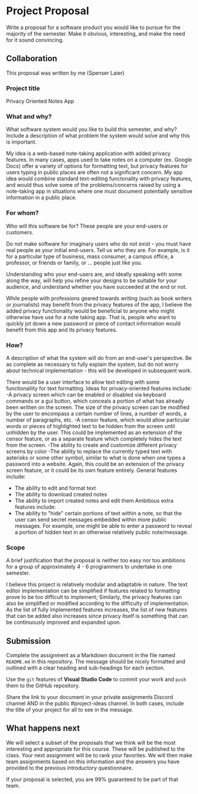 # Project Proposal

Write a proposal for a software product you would like to pursue for the majority of the semester. Make it obvious, interesting, and make the need for it sound convincing.

## Collaboration

This proposal was written by me (Spenser Laier)

### Project title

Privacy Oriented Notes App

### What and why?

What software system would you like to build this semester, and why? Include a description of what problem the system would solve and why this is important.

My idea is a web-based note-taking application with added privacy features. In many cases, apps used to take notes on a computer (ex. Google Docs) offer a variety
of options for formatting text, but privacy features for users typing in public places are often not a significant
concern. My app idea would combine standard text-editing functonality with privacy features, and would thus solve some of the problems/concerns raised by
using a note-taking app in situations where one must document potentially sensitive information in a public place.

### For whom?

Who will this software be for? These people are your end-users or customers.

Do not make software for imaginary users who do not exist - you must have real people as your initial end-users. Tell us who they are. For example, is it for a particular type of business, mass consumer, a campus office, a professor, or friends or family, or ... people just like you.

Understanding who your end-users are, and ideally speaking with some along the way, will help you refine your designs to be suitable for your audience, and understand whether you have succeeded at the end or not.

While people with professions geared towards writing (such as book writers or journalists) may benefit from the privacy features of the app, I believe the 
added privacy functionality would be beneficial to anyone who might otherwise have use for a note taking app. That is, people who want to quickly jot down
a new password or piece of contact information would benefit from this app and its privacy features.

### How?

A description of what the system will do from an end-user's perspective. Be as complete as necessary to fully explain the system, but do not worry about technical implementation - this will be developed in subsequent work.

There would be a user interface to allow text editing with some functionaility for text formatting. 
Ideas for privacy-oriented features include:
  -A privacy screen which can be enabled or disabled via keyboard commands or a gui button, which conceals a portion of what has already been written
on the screen. The size of the privacy screen can be modified by the user to encompass a certain number of lines, a number of words, a number of paragraphs,
etc.
  -A censor feature, which would allow particular words or pieces of highlighted text to be hidden from the screen until unhidden by the user. This could
be implemented as an extension of the censor feature, or as a separate feature which completely hides the text from the screen.
  -The ability to create and customize different privacy screens by color
  -The ability to replace the currently typed text with asterisks or some other symbol, similar to what is done
 when one types a password into a website. Again, this could be an extension of the privacy screen feature, or it could be its own
 feature entirely.
General features include:
  - The ability to edit and format text
  - The ability to download created notes
  - The ability to import created notes and edit them
 Ambitious extra features include:
  - The ability to "hide" certain portions of text within a note, so that the user can send secret messages
embedded within more public messages. For example, one might be able to enter a password to reveal a portion of hidden
text in an otherwise relatively public note/message.

### Scope

A brief justification that the proposal is neither too easy nor too ambitions for a group of approximately 4 - 6 programmers to undertake in one semester.

I believe this project is relatively modular and adaptable in nature. The text editor implementation can be simplified if features related to formatting
prove to be too difficult to implement; Similarly, the privacy features can also be simplified or modified according to the difficulty of implementation. As the
list of fully implemented features increases, the list of new features that can be added also increases since privacy itself is something that can be continuously
improved and expanded upon.

## Submission

Complete the assignment as a Markdown document in the file named `README.md` in this repository. The message should be nicely formatted and outlined with a clear heading and sub-headings for each section.

Use the `git` features of **Visual Studio Code** to commit your work and `push` them to the GitHub repository.

Share the link to your document in your private assignments Discord channel AND in the public #project-ideas channel. In both cases, include the title of your project for all to see in the message.

## What happens next

We will select a subset of the proposals that we think will be the most interesting and appropriate for this course. These will be published to the class. Your next assignment will be to rank your favorites. We will then make team assignments based on this information and the answers you have provided to the previous introductory questionnaire.

If your proposal is selected, you are 99% guaranteed to be part of that team.